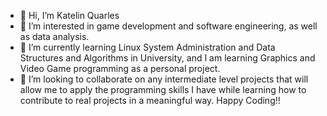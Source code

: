 - 👋 Hi, I’m Katelin Quarles
- 👀 I’m interested in game development and software engineering, as well as data analysis.
- 🌱 I’m currently learning Linux System Administration and Data Structures and Algorithms in University, and I am learning Graphics and Video Game programming as a personal project.
- 💞️ I’m looking to collaborate on any intermediate level projects that will allow me to apply the programming skills I have while learning how to contribute to real projects in a meaningful way.
  Happy Coding!!
<!---
kquarles930/kquarles930 is a ✨ special ✨ repository because its `README.md` (this file) appears on your GitHub profile.
You can click the Preview link to take a look at your changes.
--->
